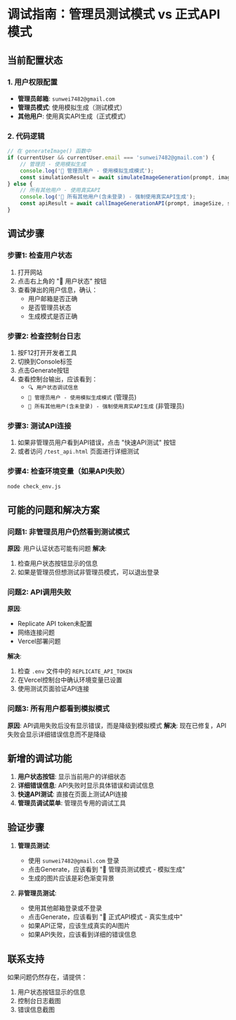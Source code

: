 # 调试指南：管理员测试模式 vs 正式API模式

## 当前配置状态

### 1. 用户权限配置
- **管理员邮箱**: `sunwei7482@gmail.com`
- **管理员模式**: 使用模拟生成（测试模式）
- **其他用户**: 使用真实API生成（正式模式）

### 2. 代码逻辑
```javascript
// 在 generateImage() 函数中
if (currentUser && currentUser.email === 'sunwei7482@gmail.com') {
    // 管理员 - 使用模拟生成
    console.log('🧪 管理员用户 - 使用模拟生成模式');
    const simulationResult = await simulateImageGeneration(prompt, imageSize, steps);
} else {
    // 所有其他用户 - 使用真实API
    console.log('🚀 所有其他用户(含未登录) - 强制使用真实API生成');
    const apiResult = await callImageGenerationAPI(prompt, imageSize, steps);
}
```

## 调试步骤

### 步骤1: 检查用户状态
1. 打开网站
2. 点击右上角的 "👤 用户状态" 按钮
3. 查看弹出的用户信息，确认：
   - 用户邮箱是否正确
   - 是否管理员状态
   - 生成模式是否正确

### 步骤2: 检查控制台日志
1. 按F12打开开发者工具
2. 切换到Console标签
3. 点击Generate按钮
4. 查看控制台输出，应该看到：
   - `🔍 用户状态调试信息`
   - `🧪 管理员用户 - 使用模拟生成模式` (管理员)
   - `🚀 所有其他用户(含未登录) - 强制使用真实API生成` (非管理员)

### 步骤3: 测试API连接
1. 如果非管理员用户看到API错误，点击 "快速API测试" 按钮
2. 或者访问 `/test_api.html` 页面进行详细测试

### 步骤4: 检查环境变量（如果API失败）
```bash
node check_env.js
```

## 可能的问题和解决方案

### 问题1: 非管理员用户仍然看到测试模式
**原因**: 用户认证状态可能有问题
**解决**: 
1. 检查用户状态按钮显示的信息
2. 如果是管理员但想测试非管理员模式，可以退出登录

### 问题2: API调用失败
**原因**: 
- Replicate API token未配置
- 网络连接问题
- Vercel部署问题

**解决**:
1. 检查 `.env` 文件中的 `REPLICATE_API_TOKEN`
2. 在Vercel控制台中确认环境变量已设置
3. 使用测试页面验证API连接

### 问题3: 所有用户都看到模拟模式
**原因**: API调用失败后没有显示错误，而是降级到模拟模式
**解决**: 现在已修复，API失败会显示详细错误信息而不是降级

## 新增的调试功能

1. **用户状态按钮**: 显示当前用户的详细状态
2. **详细错误信息**: API失败时显示具体错误和调试信息
3. **快速API测试**: 直接在页面上测试API连接
4. **管理员调试菜单**: 管理员专用的调试工具

## 验证步骤

1. **管理员测试**:
   - 使用 `sunwei7482@gmail.com` 登录
   - 点击Generate，应该看到 "🧪 管理员测试模式 - 模拟生成"
   - 生成的图片应该是彩色渐变背景

2. **非管理员测试**:
   - 使用其他邮箱登录或不登录
   - 点击Generate，应该看到 "🚀 正式API模式 - 真实生成中"
   - 如果API正常，应该生成真实的AI图片
   - 如果API失败，应该看到详细的错误信息

## 联系支持

如果问题仍然存在，请提供：
1. 用户状态按钮显示的信息
2. 控制台日志截图
3. 错误信息截图
